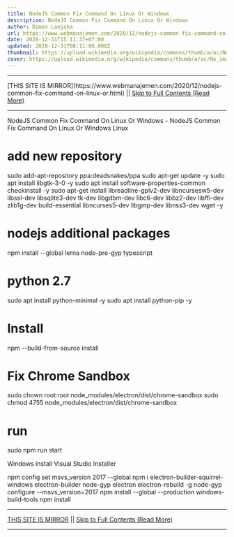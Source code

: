 ```yaml
---
title: NodeJS Common Fix Command On Linux Or Windows
description: NodeJS Common Fix Command On Linux Or Windows
author: Dimas Lanjaka
url: https://www.webmanajemen.com/2020/12/nodejs-common-fix-command-on-linux-or.html
date: 2020-12-31T15:11:37+07:00
updated: 2020-12-31T08:11:00.000Z
thumbnail: https://upload.wikimedia.org/wikipedia/commons/thumb/a/ac/No_image_available.svg/2048px-No_image_available.svg.png
cover: https://upload.wikimedia.org/wikipedia/commons/thumb/a/ac/No_image_available.svg/2048px-No_image_available.svg.png
---
```


<hr/> [THIS SITE IS MIRROR](https://www.webmanajemen.com/2020/12/nodejs-common-fix-command-on-linux-or.html) || <a href="https://www.webmanajemen.com/2020/12/nodejs-common-fix-command-on-linux-or.html" rel="follow" class="button" id="read-more">Skip to Full Contents (Read More)</a> <hr/> NodeJS Common Fix Command On Linux Or Windows - NodeJS Common Fix Command On Linux Or Windows Linux
 
# add new repository
sudo add-apt-repository ppa:deadsnakes/ppa
sudo apt-get update -y
sudo apt install libgtk-3-0 -y
sudo apt install software-properties-common checkinstall -y
sudo apt-get install libreadline-gplv2-dev libncursesw5-dev libssl-dev libsqlite3-dev tk-dev libgdbm-dev libc6-dev libbz2-dev libffi-dev zlib1g-dev build-essential libncurses5-dev libgmp-dev libnss3-dev wget -y
# nodejs additional packages
npm install --global lerna node-pre-gyp typescript
# python 2.7
sudo apt install python-minimal -y
sudo apt install python-pip -y
# Install
npm --build-from-source install
# Fix Chrome Sandbox
sudo chown root:root node_modules/electron/dist/chrome-sandbox
sudo chmod 4755 node_modules/electron/dist/chrome-sandbox
# run
sudo npm run start
 
Windows
install Visual Studio Installer

npm config set msvs_version 2017 --global
npm i electron-builder-squirrel-windows electron-builder node-gyp electron electron-rebuild -g
node-gyp configure --msvs_version=2017
npm install --global --production windows-build-tools
npm install <hr/> [THIS SITE IS MIRROR](https://www.webmanajemen.com/2020/12/nodejs-common-fix-command-on-linux-or.html) || <a href="https://www.webmanajemen.com/2020/12/nodejs-common-fix-command-on-linux-or.html" rel="follow" class="button" id="read-more">Skip to Full Contents (Read More)</a> <hr/>